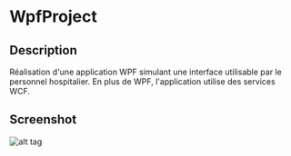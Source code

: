 # WpfProject

## Description

Réalisation d'une application WPF simulant une interface utilisable par le personnel hospitalier.
En plus de WPF, l'application utilise des services WCF. 

## Screenshot

![alt tag](https://raw.githubusercontent.com/Softcadbury/EPortfolio/master/EPortfolio/Content/Images/preview/medecin.png)
